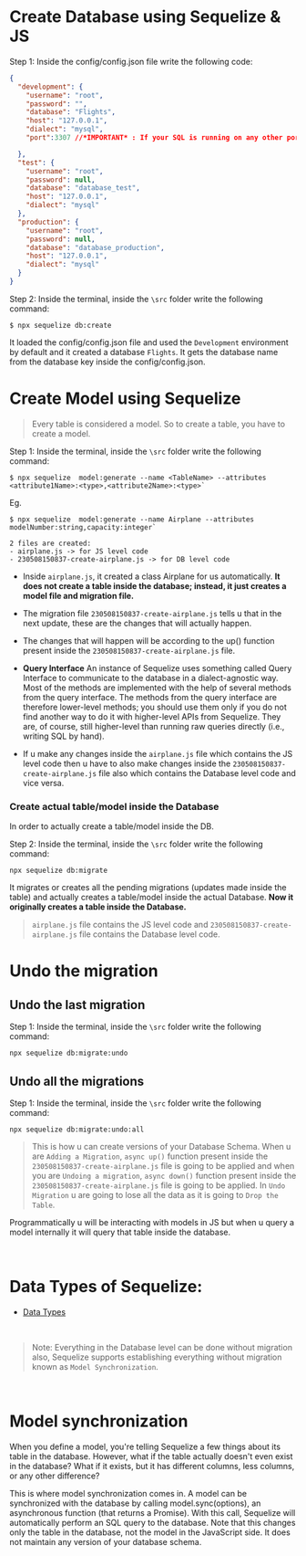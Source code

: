 # Create Database using Sequelize & JS

Step 1: Inside the config/config.json file write the following code:

```json
{
  "development": {
    "username": "root",
    "password": "",
    "database": "Flights",
    "host": "127.0.0.1",
    "dialect": "mysql",
    "port":3307 //*IMPORTANT* : If your SQL is running on any other port number other than 3306, you have to explicitly mention the port number.

  },
  "test": {
    "username": "root",
    "password": null,
    "database": "database_test",
    "host": "127.0.0.1",
    "dialect": "mysql"
  },
  "production": {
    "username": "root",
    "password": null,
    "database": "database_production",
    "host": "127.0.0.1",
    "dialect": "mysql"
  }
}

```

Step 2: Inside the terminal, inside the `\src` folder write the following command:

```
$ npx sequelize db:create
```
It loaded the config/config.json file and used the `Development`  environment by default and it created a database `Flights`. It gets the database name from the database key inside the config/config.json.

# Create Model using Sequelize

>Every table is considered a model. So to create a table, you have to create a model.

Step 1: Inside the terminal, inside the `\src` folder write the following command:

```
$ npx sequelize  model:generate --name <TableName> --attributes <attribute1Name>:<type>,<attribute2Name>:<type>`
```
Eg.
```
$ npx sequelize  model:generate --name Airplane --attributes modelNumber:string,capacity:integer`
```

```
2 files are created:
- airplane.js -> for JS level code
- 230508150837-create-airplane.js -> for DB level code
```
- Inside `airplane.js`, it created a class Airplane for us automatically. **It does not create a table inside the database; instead, it just creates a model file and migration file.**

- The migration file `230508150837-create-airplane.js` tells u that in the next update, these are the changes that will actually happen.

- The changes that will happen will be according to the up() function present inside the `230508150837-create-airplane.js` file.

- **Query Interface**
An instance of Sequelize uses something called Query Interface to communicate to the database in a dialect-agnostic way. Most of the methods are implemented with the help of several methods from the query interface. The methods from the query interface are therefore lower-level methods; you should use them only if you do not find another way to do it with higher-level APIs from Sequelize. They are, of course, still higher-level than running raw queries directly (i.e., writing SQL by hand).

- If u make any changes inside the `airplane.js` file which contains the JS level code then u have to also make changes inside the `230508150837-create-airplane.js` file also which contains the Database level code and vice versa. 

### Create actual table/model inside the Database

In order to actually create a table/model inside the DB.

Step 2: Inside the terminal, inside the `\src` folder write the following command:

```
npx sequelize db:migrate
```

It migrates or creates all the pending migrations (updates made inside the table) and actually creates a table/model inside the actual Database. **Now it originally creates a table inside the Database.**

> `airplane.js` file contains the JS level code and `230508150837-create-airplane.js` file contains the Database level code.

# Undo the migration

## Undo the last migration

Step 1: Inside the terminal, inside the `\src` folder write the following command:
```
npx sequelize db:migrate:undo
```

## Undo all the migrations

Step 1: Inside the terminal, inside the `\src` folder write the following command:
```
npx sequelize db:migrate:undo:all
```

> This is how u can create versions of your Database Schema. When u are `Adding a Migration`, `async up()` function present inside the `230508150837-create-airplane.js` file is going to be applied and when you are `Undoing a migration`, `async down()` function present inside the `230508150837-create-airplane.js` file is going to be applied. In `Undo Migration` u are going to lose all the data as it is going to `Drop the Table`.

Programmatically u will be interacting with models in JS but when u query a model internally it will query that table inside the database.

</br>

# Data Types of Sequelize:

- [Data Types](https://sequelize.org/docs/v7/other-topics/other-data-types/)

</br>

>Note: Everything in the Database level can be done without migration also, Sequelize supports establishing everything without migration known as `Model Synchronization`.

</br>

# Model synchronization

When you define a model, you're telling Sequelize a few things about its table in the database. However, what if the table actually doesn't even exist in the database? What if it exists, but it has different columns, less columns, or any other difference?

This is where model synchronization comes in. A model can be synchronized with the database by calling model.sync(options), an asynchronous function (that returns a Promise). With this call, Sequelize will automatically perform an SQL query to the database. Note that this changes only the table in the database, not the model in the JavaScript side. It does not maintain any version of your database schema.

